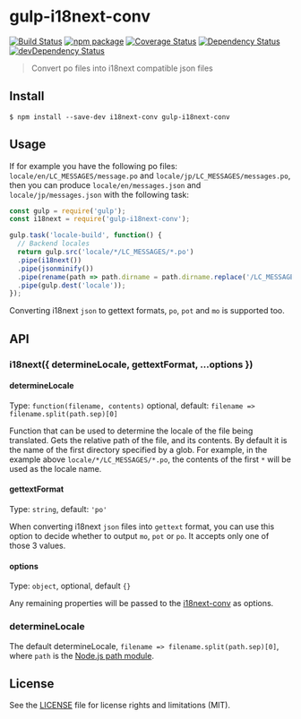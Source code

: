 # gulp-i18next-conv

[![Build Status][build-badge]][build]
[![npm package][npm-badge]][npm]
[![Coverage Status][coveralls-badge]][coveralls]
[![Dependency Status][dependency-status-badge]][dependency-status]
[![devDependency Status][dev-dependency-status-badge]][dev-dependency-status]

> Convert po files into i18next compatible json files

## Install

```
$ npm install --save-dev i18next-conv gulp-i18next-conv
```


## Usage

If for example you have the following po files: `locale/en/LC_MESSAGES/message.po` and `locale/jp/LC_MESSAGES/messages.po`, then you can produce `locale/en/messages.json` and `locale/jp/messages.json` with the following task:

```js
const gulp = require('gulp');
const i18next = require('gulp-i18next-conv');

gulp.task('locale-build', function() {
  // Backend locales
  return gulp.src('locale/*/LC_MESSAGES/*.po')
  .pipe(i18next())
  .pipe(jsonminify())
  .pipe(rename(path => path.dirname = path.dirname.replace('/LC_MESSAGES', '')))
  .pipe(gulp.dest('locale'));
});
```

Converting i18next `json` to gettext formats, `po`, `pot` and `mo` is supported too.

## API

### i18next({ determineLocale, gettextFormat, ...options })

#### determineLocale

Type: `function(filename, contents)` optional, default: `filename => filename.split(path.sep)[0]`

Function that can be used to determine the locale of the file being translated. Gets the relative path of the file, and its contents. By default it is the name of the first directory specified by a glob. For example, in the example above `locale/*/LC_MESSAGES/*.po`, the contents of the first `*` will be used as the locale name.

#### gettextFormat

Type: `string`, default: `'po'`

When converting i18next `json` files into `gettext` format, you can use this option to decide whether to output `mo`, `pot` or `po`. It accepts only one of those 3 values.

#### options

Type: `object`, optional, default `{}`

Any remaining properties will be passed to the [i18next-conv](https://github.com/i18next/i18next-gettext-converter) as options.

### determineLocale

The default determineLocale, `filename => filename.split(path.sep)[0]`, where `path` is the [Node.js path module](https://nodejs.org/api/path.html).

## License

See the [LICENSE](LICENSE.md) file for license rights and limitations (MIT).

[build-badge]: https://img.shields.io/github/workflow/status/dotcore64/gulp-i18next-conv/test/master?style=flat-square
[build]: https://github.com/dotcore64/gulp-i18next-conv/actions

[npm-badge]: https://img.shields.io/npm/v/gulp-i18next-conv.svg?style=flat-square
[npm]: https://www.npmjs.org/package/gulp-i18next-conv

[coveralls-badge]: https://img.shields.io/coveralls/dotcore64/gulp-i18next-conv/master.svg?style=flat-square
[coveralls]: https://coveralls.io/r/dotcore64/gulp-i18next-conv

[dependency-status-badge]: https://david-dm.org/dotcore64/gulp-i18next-conv.svg?style=flat-square
[dependency-status]: https://david-dm.org/dotcore64/gulp-i18next-conv

[dev-dependency-status-badge]: https://david-dm.org/dotcore64/gulp-i18next-conv/dev-status.svg?style=flat-square
[dev-dependency-status]: https://david-dm.org/dotcore64/gulp-i18next-conv#info=devDependencies
